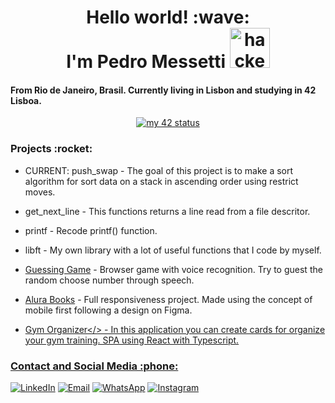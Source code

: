 <h1 align="center"> 
	Hello world! :wave: 
	<br>
	I'm Pedro Messetti 
	<img src="https://cdn3.emoji.gg/emojis/4297-pepe-hacker.gif" width="64px" height="64px" alt="hacker frog">
</h1>

<h4>
	From Rio de Janeiro, Brasil. Currently living in Lisbon and studying in 42 Lisboa.
</h4>

<div align="center">
<a href="https://github.com/JaeSeoKim/badge42"><img src="https://badge42.vercel.app/api/v2/clhhhh8jv003008mf383nxx4t/stats?cursusId=21&coalitionId=110" alt="my 42 status" /></a>
</div>

<h3>
  Projects :rocket:
</h3>

- CURRENT: push_swap - The goal of this project is to make a sort algorithm for sort data on a stack in ascending order using restrict moves.

- get_next_line - This functions returns a line read from a file descritor.

- printf - Recode printf() function.

- libft - My own library with a lot of useful functions that I code by myself.

- <a href="https://jogo-da-adivinhacao.vercel.app/">Guessing Game</a> - Browser game with voice recognition. Try to guest the random choose number through speech.

- <a href="https://pedromessetti.github.io/alura-books/">Alura Books</a> - Full responsiveness project. Made using the concept of mobile first following a design on Figma.

- <a href="https://treino-react.vercel.app/">Gym Organizer</> - In this application you can create cards for organize your gym training. SPA using React with Typescript.

<h3>
  Contact and Social Media :phone:
</h3>

[![LinkedIn](https://img.shields.io/badge/LinkedIn-Profile-blue?style=flat-square&logo=linkedin)](https://www.linkedin.com/in/pedro-messetti/) [![Email](https://img.shields.io/badge/Email-Me-blue?style=flat-square&logo=gmail)](mailto:pedromessetti@gmail.com)
[![WhatsApp](https://img.shields.io/badge/WhatsApp-Chat-green?style=flat-square&logo=whatsapp)](https://wa.me/+351924686213)
[![Instagram](https://img.shields.io/badge/Instagram-Profile-orange?style=flat-square&logo=instagram)](https://www.instagram.com/pedromessetti/)


